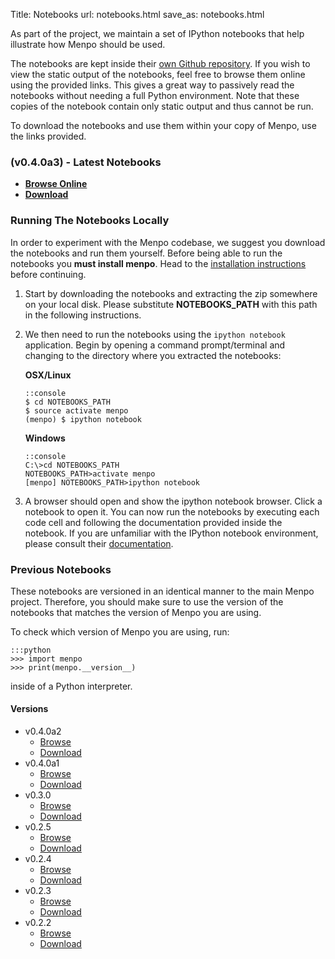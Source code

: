 Title: Notebooks
url: notebooks.html
save_as: notebooks.html

As part of the project, we maintain a set of IPython notebooks that help
illustrate how Menpo should be used.

The notebooks are kept inside their
[own Github repository](http://www.github.com/menpo/menpo-notebooks).
If you wish to view the static output of the notebooks, feel free to browse
them online using the provided links. This gives a great way to passively read
the notebooks without needing a full Python environment. Note that these copies
of the notebook contain only static output and thus cannot be run.

To download the notebooks and use them within your copy of Menpo, use the
links provided.

### **(v0.4.0a3) - Latest Notebooks**
  - **[Browse Online](http://nbviewer.ipython.org/github/menpo/menpo-notebooks/tree/v0.4.0a3/notebooks/)**
  - **[Download](https://github.com/menpo/menpo-notebooks/archive/v0.4.0a3.zip)**

### Running The Notebooks Locally
In order to experiment with the Menpo codebase, we suggest you download the
notebooks and run them yourself. Before being able to run the notebooks you
**must install menpo**. Head to the
[installation instructions]({filename}/pages/installation/index.md) before
continuing.

 1. Start by downloading the notebooks and extracting the zip somewhere on your
    local disk. Please substitute **NOTEBOOKS_PATH** with this path in the
    following instructions.
 2. We then need to run the notebooks using the `ipython notebook` application.
    Begin by opening a command prompt/terminal and changing to the directory
    where you extracted the notebooks:

    **OSX/Linux**

        ::console
        $ cd NOTEBOOKS_PATH
        $ source activate menpo
        (menpo) $ ipython notebook

    **Windows**

        ::console
        C:\>cd NOTEBOOKS_PATH
        NOTEBOOKS_PATH>activate menpo
        [menpo] NOTEBOOKS_PATH>ipython notebook

 3. A browser should open and show the ipython notebook browser. Click a
    notebook to open it. You can now run the notebooks by executing each code
    cell and following the documentation provided inside the notebook. If you
    are unfamiliar with the IPython notebook environment, please consult
    their [documentation](http://ipython.org/notebook.html).

### Previous Notebooks
These notebooks are versioned in an identical manner
to the main Menpo project. Therefore, you should make sure to use the version
of the notebooks that matches the version of Menpo you are using.

To check which version of Menpo you are using, run:

    :::python
    >>> import menpo
    >>> print(menpo.__version__)


inside of a Python interpreter.

#### Versions
  - v0.4.0a2
    - [Browse](http://nbviewer.ipython.org/github/menpo/menpo-notebooks/tree/v0.4.0a2/notebooks/)
    - [Download](https://github.com/menpo/menpo-notebooks/archive/v0.4.0a2.zip)
  - v0.4.0a1
    - [Browse](http://nbviewer.ipython.org/github/menpo/menpo-notebooks/tree/v0.4.0a1/notebooks/)
    - [Download](https://github.com/menpo/menpo-notebooks/archive/v0.4.0a1.zip)
  - v0.3.0
    - [Browse](http://nbviewer.ipython.org/github/menpo/menpo-notebooks/tree/v0.3.0/notebooks/)
    - [Download](https://github.com/menpo/menpo-notebooks/archive/v0.3.0.zip)
  - v0.2.5
    - [Browse](http://nbviewer.ipython.org/github/menpo/menpo-notebooks/tree/v0.2.5/notebooks/)
    - [Download](https://github.com/menpo/menpo-notebooks/archive/v0.2.5.zip)
  - v0.2.4
    - [Browse](http://nbviewer.ipython.org/github/menpo/menpo-notebooks/tree/v0.2.4/notebooks/)
    - [Download](https://github.com/menpo/menpo-notebooks/archive/v0.2.4.zip)
  - v0.2.3
    - [Browse](http://nbviewer.ipython.org/github/menpo/menpo-notebooks/tree/v0.2.3/notebooks/)
    - [Download](https://github.com/menpo/menpo-notebooks/archive/v0.2.3.zip)
  - v0.2.2
    - [Browse](http://nbviewer.ipython.org/github/menpo/menpo-notebooks/tree/v0.2.2/notebooks/)
    - [Download](https://github.com/menpo/menpo-notebooks/archive/v0.2.2.zip)
